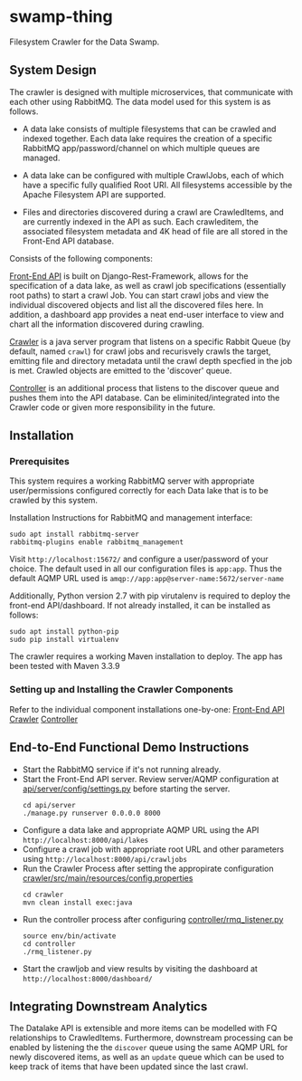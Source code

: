 # swamp-thing
Filesystem Crawler for the Data Swamp.


## System Design

The crawler is designed with multiple microservices, that communicate with each other using RabbitMQ. The data model used for this system is as follows.

* A data lake consists of multiple filesystems that can be crawled and indexed together. Each data lake requires the creation of a specific RabbitMQ app/password/channel on which multiple queues are managed.

* A data lake can be configured with multiple CrawlJobs, each of which have a specific fully qualified Root URI. All filesystems accessible by the Apache Filesystem API are supported.

* Files and directories discovered during a crawl are CrawledItems, and are currently indexed in the API as such. Each crawleditem, the associated filesystem metadata and 4K head of file are all stored in the Front-End API database.

Consists of the following components:

[Front-End API](api/README.md)
is built on Django-Rest-Framework, allows for the specification of a data lake, as well as crawl job specifications (essentially root paths) to start a crawl Job. You can start crawl jobs and view the individual discovered objects and list all the discovered files here. In addition, a dashboard app provides a neat end-user interface to view and chart all the information discovered during crawling.

[Crawler](crawler/README.md)
is a java server program that listens on a specific Rabbit Queue (by default, named ``crawl``) for crawl jobs and recurisvely crawls the target, emitting file and directory metadata until the crawl depth specfied in the job is met. Crawled objects are emitted to the 'discover' queue.

[Controller](controller/README.md)
is an additional process that listens to the discover queue and pushes them into the API database. Can be eliminited/integrated into the Crawler code or given more responsibility in the future.


## Installation

### Prerequisites
This system requires a working RabbitMQ server with appropriate user/permissions configured correctly for each Data lake that is to be crawled by this system.

Installation Instructions for RabbitMQ and management interface:
```
sudo apt install rabbitmq-server
rabbitmq-plugins enable rabbitmq_management
```

Visit `http://localhost:15672/` and configure a user/password of your choice. The default used in all our configuration files is `app:app`. Thus the default AQMP URL used is `amqp://app:app@server-name:5672/server-name`

Additionally, Python version 2.7 with pip virutalenv is required to deploy the front-end API/dashboard. If not already installed, it can be installed as follows:
```
sudo apt install python-pip
sudo pip install virtualenv
```
The crawler requires a working Maven installation to deploy. The app has been tested with Maven 3.3.9

### Setting up and Installing the Crawler Components

Refer to the individual component installations one-by-one:
[Front-End API](api/README.md)
[Crawler](crawler/README.md)
[Controller](controller/README.md)


## End-to-End Functional Demo Instructions

* Start the RabbitMQ service if it's not running already.
* Start the Front-End API server. Review server/AQMP configuration at [api/server/config/settings.py](api/server/config/settings.py) before starting the server.
  ``` source env/bin/activate
  cd api/server
  ./manage.py runserver 0.0.0.0 8000
  ```
* Configure a data lake and appropriate AQMP URL using the API `http://localhost:8000/api/lakes`
* Configure a crawl job with appropriate root URL and other parameters using `http://localhost:8000/api/crawljobs`
* Run the Crawler Process after setting the appropirate configuration [crawler/src/main/resources/config.properties](crawler/src/main/resources/config.properties)
  ```
  cd crawler
  mvn clean install exec:java
  ```
* Run the controller process after configuring [controller/rmq_listener.py](controller/rmq_listener.py)
  ```
  source env/bin/activate
  cd controller
  ./rmq_listener.py
  ```
* Start the crawljob and view results by visiting the dashboard at `http://localhost:8000/dashboard/`

## Integrating Downstream Analytics

The Datalake API is extensible and more items can be modelled with FQ relationships to CrawledItems. Furthermore, downstream processing can be enabled by listening the the `discover` queue using the same AQMP URL for newly discovered items, as well as an `update` queue which can be used to keep track of items that have been updated since the last crawl.
